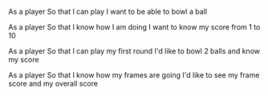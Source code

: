 As a player
So that I can play
I want to be able to bowl a ball

As a player
So that I know how I am doing
I want to know my score from 1 to 10

As a player
So that I can play my first round
I'd like to bowl 2 balls and know my score

As a player
So that I know how my frames are going
I'd like to see my frame score and my overall score
